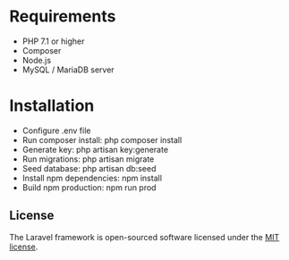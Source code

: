 # Requirements
* PHP 7.1 or higher
* Composer
* Node.js
* MySQL / MariaDB server

# Installation
* Configure .env file
* Run composer install: php composer install
* Generate key: php artisan key:generate
* Run migrations: php artisan migrate
* Seed database: php artisan db:seed
* Install npm dependencies: npm install
* Build npm production: npm run prod

## License

The Laravel framework is open-sourced software licensed under the [MIT license](https://opensource.org/licenses/MIT).
